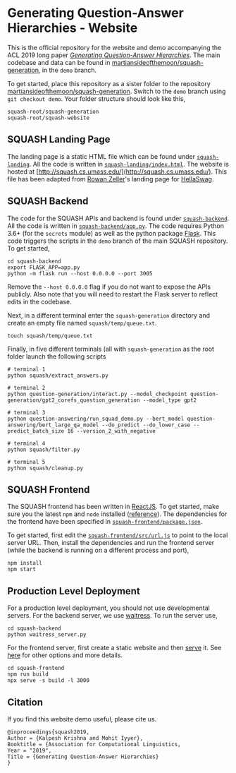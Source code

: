# Generating Question-Answer Hierarchies - Website

This is the official repository for the website and demo accompanying the ACL 2019 long paper *[Generating Question-Answer Hierarchies](https://arxiv.org/abs/1906.02622)*. The main codebase and data can be found in [martiansideofthemoon/squash-generation](https://github.com/martiansideofthemoon/squash-generation), in the `demo` branch.

To get started, place this repository as a sister folder to the repository [martiansideofthemoon/squash-generation](https://github.com/martiansideofthemoon/squash-generation). Switch to the `demo` branch using `git checkout demo`. Your folder structure should look like this,

```
squash-root/squash-generation
squash-root/squash-website
```

## SQUASH Landing Page

The landing page is a static HTML file which can be found under [`squash-landing`](squash-landing). All the code is written in [`squash-landing/index.html`](squash-landing/index.html). The website is hosted at [http://squash.cs.umass.edu/](http://squash.cs.umass.edu/). This file has been adapted from [Rowan Zeller](https://rowanzellers.com)'s landing page for [HellaSwag](https://rowanzellers.com/hellaswag/).

## SQUASH Backend

The code for the SQUASH APIs and backend is found under [`squash-backend`](squash-backend). All the code is written in [`squash-backend/app.py`](squash-backend/app.py). The code requires Python 3.6+ (for the `secrets` module) as well as the python package [Flask](https://palletsprojects.com/p/flask/). This code triggers the scripts in the `demo` branch of the main SQUASH repository. To get started,

```
cd squash-backend
export FLASK_APP=app.py
python -m flask run --host 0.0.0.0 --port 3005
```

Remove the `--host 0.0.0.0` flag if you do not want to expose the APIs publicly. Also note that you will need to restart the Flask server to reflect edits in the codebase.

Next, in a different terminal enter the `squash-generation` directory and create an empty file named `squash/temp/queue.txt`.

```
touch squash/temp/queue.txt
```

Finally, in five different terminals (all with `squash-generation` as the root folder launch the following scripts

```
# terminal 1
python squash/extract_answers.py

# terminal 2
python question-generation/interact.py --model_checkpoint question-generation/gpt2_corefs_question_generation --model_type gpt2

# terminal 3
python question-answering/run_squad_demo.py --bert_model question-answering/bert_large_qa_model --do_predict --do_lower_case --predict_batch_size 16 --version_2_with_negative

# terminal 4
python squash/filter.py

# terminal 5
python squash/cleanup.py
```

## SQUASH Frontend

The SQUASH frontend has been written in [ReactJS](http://reactjs.org/). To get started, make sure you the latest `npm` and `node` installed ([reference](https://docs.npmjs.com/downloading-and-installing-node-js-and-npm)). The dependencies for the frontend have been specified in [`squash-frontend/package.json`](squash-frontend/package.json).

To get started, first edit the [`squash-frontend/src/url.js`](squash-frontend/src/url.js) to point to the local server URL. Then, install the dependencies and run the frontend server (while the backend is running on a different process and port),

```
npm install
npm start
```

## Production Level Deployment

For a production level deployment, you should not use developmental servers. For the backend server, we use [waitress](https://docs.pylonsproject.org/projects/waitress/en/stable/). To run the server use,

```
cd squash-backend
python waitress_server.py
```

For the frontend server, first create a static website and then [serve](https://www.npmjs.com/package/serve) it. See [here](https://facebook.github.io/create-react-app/docs/deployment) for other options and more details.

```
cd squash-frontend
npm run build
npx serve -s build -l 3000
```

## Citation

If you find this website demo useful, please cite us.

```
@inproceedings{squash2019,
Author = {Kalpesh Krishna and Mohit Iyyer},
Booktitle = {Association for Computational Linguistics,
Year = "2019",
Title = {Generating Question-Answer Hierarchies}
}
```

